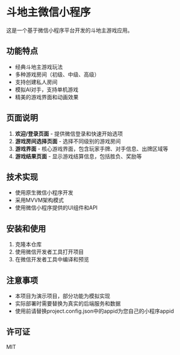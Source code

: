 # 斗地主微信小程序

这是一个基于微信小程序平台开发的斗地主游戏应用。

## 功能特点

- 经典斗地主游戏玩法
- 多种游戏房间（初级、中级、高级）
- 支持创建私人房间
- 模拟AI对手，支持单机游戏
- 精美的游戏界面和动画效果

## 页面说明

1. **欢迎/登录页面** - 提供微信登录和快速开始选项
2. **游戏房间选择页面** - 选择不同级别的游戏房间
3. **游戏界面** - 核心游戏界面，包含玩家手牌、对手信息、出牌区域等
4. **游戏结果页面** - 显示游戏结算信息，包括胜负、奖励等

## 技术实现

- 使用原生微信小程序开发
- 采用MVVM架构模式
- 使用微信小程序提供的UI组件和API

## 安装和使用

1. 克隆本仓库
2. 使用微信开发者工具打开项目
3. 在微信开发者工具中编译和预览

## 注意事项

- 本项目为演示项目，部分功能为模拟实现
- 实际部署时需要替换为真实的后端服务和数据
- 使用前请替换project.config.json中的appid为您自己的小程序appid

## 许可证

MIT